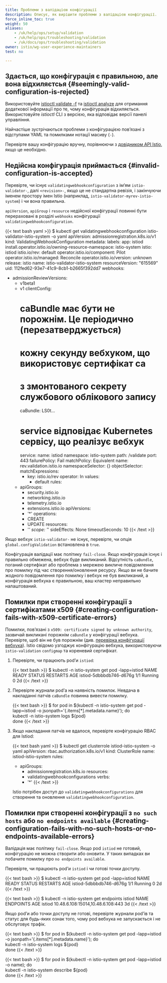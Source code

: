 ```yaml
---
title: Проблеми з валідацією конфігурації
description: Описує, як вирішити проблеми з валідацією конфігурації.
force_inline_toc: true
weight: 50
aliases:
    - /uk/help/ops/setup/validation
    - /uk/help/ops/troubleshooting/validation
    - /uk/docs/ops/troubleshooting/validation
owner: istio/wg-user-experience-maintainers
test: no

---
```


## Здається, що конфігурація є правильною, але вона відхиляєтсья {#seemingly-valid-configuration-is-rejected}

Використовуйте [istioctl validate -f](/docs/reference/commands/istioctl/#istioctl-validate) та [istioctl analyze](/docs/reference/commands/istioctl/#istioctl-analyze) для отримання додаткової інформації про те, чому конфігурація відхиляється. Використовуйте _istioctl_ CLI з версією, яка відповідає версії панелі управління.

Найчастіше зустрічаються проблеми з конфігурацією повʼязані з відступами YAML та помилками нотації масиву (`-`).

Перевірте вашу конфігурацію вручну, порівнюючи з [довідником API Istio](/docs/reference/config), якщо це необхідно.

## Недійсна конфігурація приймається {#invalid-configuration-is-accepted}

Перевірте, чи існує `validatingwebhookconfiguration` з імʼям `istio-validator-`, далі `<revision>-`, якщо це не стандартна ревізія, і закінчуючи іменем простору імен Istio (наприклад, `istio-validator-myrev-istio-system`) і чи вона правильна.

`apiVersion`, `apiGroup` і `resource` недійсної конфігурації повинні бути перераховані в розділі `webhooks` конфігурації `validatingwebhookconfiguration`.

{{< text bash yaml >}}
$ kubectl get validatingwebhookconfiguration istio-validator-istio-system -o yaml
apiVersion: admissionregistration.k8s.io/v1
kind: ValidatingWebhookConfiguration
metadata:
  labels:
    app: istiod
    install.operator.istio.io/owning-resource-namespace: istio-system
    istio: istiod
    istio.io/rev: default
    operator.istio.io/component: Pilot
    operator.istio.io/managed: Reconcile
    operator.istio.io/version: unknown
    release: istio
  name: istio-validator-istio-system
  resourceVersion: "615569"
  uid: 112fed62-93e7-41c9-8cb1-b2665f392dd7
webhooks:
- admissionReviewVersions:
  - v1beta1
  - v1
  clientConfig:
    # caBundle має бути не порожнім. Це періодично (перезатверджується)
    # кожну секунду вебхуком, що використовує сертифікат ca
    # з змонтованого секрету службового облікового запису
    caBundle: LS0t...
    # service відповідає Kubernetes сервісу, що реалізує вебхук
    service:
      name: istiod
      namespace: istio-system
      path: /validate
      port: 443
  failurePolicy: Fail
  matchPolicy: Equivalent
  name: rev.validation.istio.io
  namespaceSelector: {}
  objectSelector:
    matchExpressions:
    - key: istio.io/rev
      operator: In
      values:
      - default
  rules:
  - apiGroups:
    - security.istio.io
    - networking.istio.io
    - telemetry.istio.io
    - extensions.istio.io
    apiVersions:
    - '*'
    operations:
    - CREATE
    - UPDATE
    resources:
    - '*'
    scope: '*'
  sideEffects: None
  timeoutSeconds: 10
{{< /text >}}

Якщо вебхук `istio-validator-` не існує, перевірте, чи опція `global.configValidation` встановлена в `true`.

Конфігурація валідації має політику `fail-close`. Якщо конфігурація існує і правильно обмежена, вебхук буде викликаний. Відсутність `caBundle`, поганий сертифікат або проблема з мережею викличе повідомлення про помилку під час створення/оновлення ресурсу. Якщо ви не бачите жодного повідомлення про помилку і вебхук не був викликаний, а конфігурація вебхука є правильною, ваш кластер неправильно налаштований.

## Помилки при створенні конфігурації з сертифікатами x509 {#creating-configuration-fails-with-x509-certificate-errors}

Помилки, повʼязані з `x509: certificate signed by unknown authority`, зазвичай викликані порожнім `caBundle` у конфігурації вебхука. Перевірте, щоб він не був порожнім (див. [перевірка конфігурації вебхука](#invalid-configuration-is-accepted)). Istio свідомо узгоджує конфігурацію вебхука, використовуючи `istio-validation` `configmap` та кореневий сертифікат.

1. Перевірте, чи працюють podʼи `istiod`:

    {{< text bash >}}
    $  kubectl -n istio-system get pod -lapp=istiod
    NAME                            READY     STATUS    RESTARTS   AGE
    istiod-5dbbbdb746-d676g   1/1       Running   0          2d
    {{< /text >}}

2. Перевірте журнали podʼа на наявність помилок. Невдача в накладанні патчів `caBundle` повинна вивести помилку.

    {{< text bash >}}
    $ for pod in $(kubectl -n istio-system get pod -lapp=istiod -o jsonpath='{.items[*].metadata.name}'); do \
        kubectl -n istio-system logs ${pod} \
    done
    {{< /text >}}

3. Якщо накладання патчів не вдалося, перевірте конфігурацію RBAC для Istiod:

    {{< text bash yaml >}}
    $ kubectl get clusterrole istiod-istio-system -o yaml
    apiVersion: rbac.authorization.k8s.io/v1
    kind: ClusterRole
      name: istiod-istio-system
    rules:
    - apiGroups:
      - admissionregistration.k8s.io
      resources:
      - validatingwebhookconfigurations
      verbs:
      - '*'
    {{< /text >}}

    Istio потрібен доступ до `validatingwebhookconfigurations` для створення та оновлення `validatingwebhookconfiguration`.

## Помилки при створенні конфігурації з `no such hosts` або `no endpoints available` {#creating-configuration-fails-with-no-such-hosts-or-no-endpoints-available-errors}

Валідація має політику `fail-close`. Якщо pod `istiod` не готовий, конфігурацію не можна створити або оновити. У таких випадках ви побачите помилку про `no endpoints available`.

Перевірте, чи працюють podʼи `istiod` і чи готові точки доступу.

{{< text bash >}}
$  kubectl -n istio-system get pod -lapp=istiod
NAME                            READY     STATUS    RESTARTS   AGE
istiod-5dbbbdb746-d676g   1/1       Running   0          2d
{{< /text >}}

{{< text bash >}}
$ kubectl -n istio-system get endpoints istiod
NAME           ENDPOINTS                          AGE
istiod         10.48.6.108:15014,10.48.6.108:443   3d
{{< /text >}}

Якщо podʼи або точки доступу не готові, перевірте журнали podʼів та статус для будь-яких ознак того, чому pod вебхука не запускається і не обслуговує трафік.

{{< text bash >}}
$ for pod in $(kubectl -n istio-system get pod -lapp=istiod -o jsonpath='{.items[*].metadata.name}'); do \
    kubectl -n istio-system logs ${pod} \
done
{{< /text >}}

{{< text bash >}}
$ for pod in $(kubectl -n istio-system get pod -lapp=istiod -o name); do \
    kubectl -n istio-system describe ${pod} \
done
{{< /text >}}
